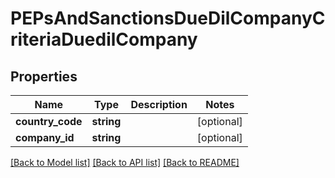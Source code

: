 # PEPsAndSanctionsDueDilCompanyCriteriaDuedilCompany

## Properties
Name | Type | Description | Notes
------------ | ------------- | ------------- | -------------
**country_code** | **string** |  | [optional] 
**company_id** | **string** |  | [optional] 

[[Back to Model list]](../README.md#documentation-for-models) [[Back to API list]](../README.md#documentation-for-api-endpoints) [[Back to README]](../README.md)



